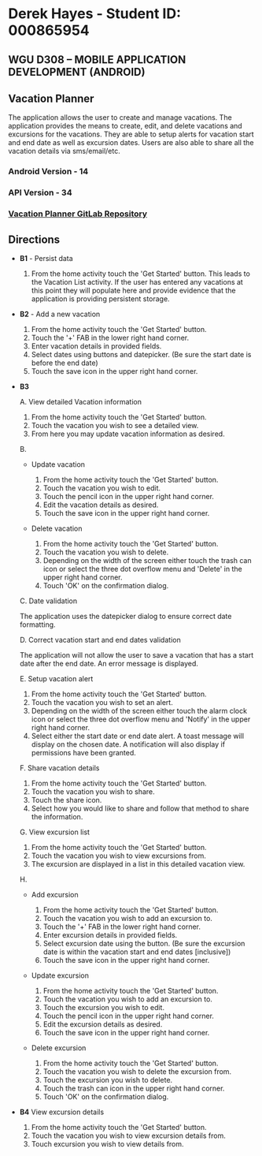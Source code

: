 # Derek Hayes - Student ID: 000865954
## WGU D308 – MOBILE APPLICATION DEVELOPMENT (ANDROID)
## Vacation Planner
The application allows the user to create and manage vacations. The application provides the means to create, edit, and delete vacations and excursions for the vacations. They are able to setup alerts for vacation start and end date as well as excursion dates. Users are also able to share all the vacation details via sms/email/etc.

### Android Version - 14
### API Version - 34
 
### <a href="https://gitlab.com/wgu-gitlab-environment/student-repos/dhaye48/d424-software-engineering-capstone.git">Vacation Planner GitLab Repository</a>

## Directions
* <strong>B1</strong> - Persist data

    1. From the home activity touch the 'Get Started' button. This leads to the Vacation List activity. If the user has entered any vacations at this point they will populate here and provide evidence that the application is providing persistent storage.

* <strong>B2</strong> - Add a new vacation

    1. From the home activity touch the 'Get Started' button.
    2. Touch the '+' FAB in the lower right hand corner.
    3. Enter vacation details in provided fields.
    4. Select dates using buttons and datepicker. (Be sure the start date is before the end date)
    5. Touch the save icon in the upper right hand corner.

* <strong>B3</strong>
    
    A. View detailed Vacation information
        
    1. From the home activity touch the 'Get Started' button.
    2. Touch the vacation you wish to see a detailed view.
    3. From here you may update vacation information as desired.
    
    B. 
    
    * Update vacation

        1. From the home activity touch the 'Get Started' button.
        2. Touch the vacation you wish to edit.
        3. Touch the pencil icon in the upper right hand corner.
        4. Edit the vacation details as desired.
        5. Touch the save icon in the upper right hand corner.

    * Delete vacation

        1. From the home activity touch the 'Get Started' button.
        2. Touch the vacation you wish to delete.
        3. Depending on the width of the screen either touch the trash can icon or select the three dot overflow menu and 'Delete' in the upper right hand corner.
        4. Touch 'OK' on the confirmation dialog.

    C. Date validation

    The application uses the datepicker dialog to ensure correct date formatting.

    D. Correct vacation start and end dates validation

    The application will not allow the user to save a vacation that has a start date after the end date. An error message is displayed.

    E. Setup vacation alert

    1. From the home activity touch the 'Get Started' button.
    2. Touch the vacation you wish to set an alert.
    3. Depending on the width of the screen either touch the alarm clock icon or select the three dot overflow menu and 'Notify' in the upper right hand corner.
    4. Select either the start date or end date alert.
        A toast message will display on the chosen date. A notification will also display if permissions have been granted.
    
    F. Share vacation details

    1. From the home activity touch the 'Get Started' button.
    2. Touch the vacation you wish to share.
    3. Touch the share icon.
    4. Select how you would like to share and follow that method to share the information.

    G. View excursion list

    1. From the home activity touch the 'Get Started' button.
    2. Touch the vacation you wish to view excursions from.
    3. The excursion are displayed in a list in this detailed vacation view.

    H.
    * Add excursion
       
        1. From the home activity touch the 'Get Started' button.
        2. Touch the vacation you wish to add an excursion to.
        3. Touch the '+' FAB in the lower right hand corner.
        4. Enter excursion details in provided fields.
        5. Select excursion date using the button. (Be sure the excursion date is within the vacation start and end dates [inclusive])
        6. Touch the save icon in the upper right hand corner.

    * Update excursion

        1. From the home activity touch the 'Get Started' button.
        2. Touch the vacation you wish to add an excursion to.
        3. Touch the excursion you wish to edit.
        4. Touch the pencil icon in the upper right hand corner.
        5. Edit the excursion details as desired.
        6. Touch the save icon in the upper right hand corner.

    * Delete excursion

        1. From the home activity touch the 'Get Started' button.
        2. Touch the vacation you wish to delete the excursion from.
        3. Touch the excursion you wish to delete.
        4. Touch the trash can icon in the upper right hand corner.
        5. Touch 'OK' on the confirmation dialog.

* <strong>B4</strong> View excursion details

    1. From the home activity touch the 'Get Started' button.
    2. Touch the vacation you wish to view excursion details from.
    3. Touch excursion you wish to view details from.